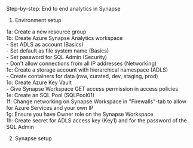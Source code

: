 Step-by-step: End to end analytics in Synapse

1. Environment setup

1a: Create a new resource group <br />
1b: Create Azure Synapse Analytics workspace <br />
    - Set ADLS as account (Basics) <br />
    - Set default as file system name (Basics) <br />
    - Set password for SQL Admin (Security) <br />
    - Don't allow connections from all IP addresses (Networking) <br />
1c: Create a storage account with hierarchical namespace (ADLS) <br />
    - Create containers for data (raw, curated, dev, staging, prod) <br />
1d: Create Azure Key Vault <br />
    - Give Synapse Workspace GET access permission in access policies <br />
1e: Create an SQL Pool (SQLPool01) <br />
1f: Change networking on Synapse Workspace in "Firewalls"-tab to allow for Azure Services and your own IP <br />
1g: Ensure you have Owner role on the Synapse Workspace <br />
1h: Create secret for ADLS access key (Key1) and for the password of the SQL Admin <br />

2. Synapse setup

